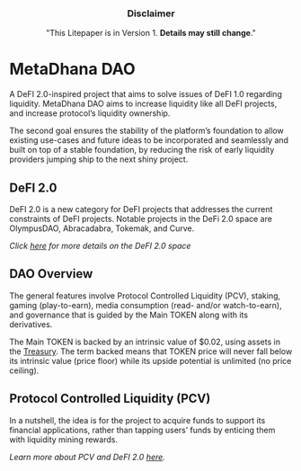 <center>

### Disclaimer

"This Litepaper is in Version 1. **Details may still change**."

</center>

# MetaDhana DAO

A DeFI 2.0-inspired project that aims to solve issues of DeFI 1.0 regarding liquidity. MetaDhana DAO aims to increase liquidity like all DeFI projects, and increase protocol’s liquidity ownership.

The second goal ensures the stability of the platform’s foundation to allow existing use-cases and future ideas to be incorporated and seamlessly and built on top of a stable foundation, by reducing the risk of early liquidity providers jumping ship to the next shiny project.

## DeFI 2.0

DeFI 2.0 is a new category for DeFI projects that addresses the current constraints of DeFI projects. Notable projects in the DeFi 2.0 space are OlympusDAO, Abracadabra, Tokemak, and Curve.

<i> Click <a href="https://verso.finance/defi-2-0-the-next-wave-in-crypto/" target="_blank">here</a> for more details on the DeFI 2.0 space </i>

## DAO Overview

The general features involve Protocol Controlled Liquidity (PCV), staking, gaming (play-to-earn), media consumption (read- and/or watch-to-earn), and governance that is guided by the Main TOKEN along with its derivatives.

The Main TOKEN is backed by an intrinsic value of $0.02, using assets in the [Treasury](treasury.md). The term backed means that TOKEN price will never fall below its intrinsic value (price floor) while its upside potential is unlimited (no price ceiling).

## Protocol Controlled Liquidity (PCV)

In a nutshell, the idea is for the project to acquire funds to support its financial applications, rather than tapping users’ funds by enticing them with liquidity mining rewards.

<i>Learn more about PCV and DeFI 2.0 <a href="https://thedefiant.io/olympusdao-uniswap-defi-2-0-liquidity-mining/" target="_blank">here</a>. </i>
